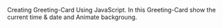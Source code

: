 Creating Greeting-Card
Using JavaScript.
In this Greeting-Card show the current time & date and Animate backgroung.
